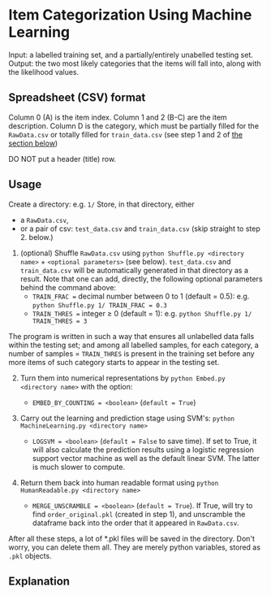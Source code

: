 # Item Categorization Using Machine Learning
Input: a labelled training set, and a partially/entirely unabelled testing set.
Output: the two most likely categories that the items will fall into, along with the likelihood values.

## Spreadsheet (CSV) format
Column 0 (A) is the item index. Column 1 and 2 (B-C) are the item description. Column D is the category, which must be partially filled for the ```RawData.csv``` or totally filled for ```train_data.csv``` (see step 1 and 2 of [the section below](#Usage))

DO NOT put a header (title) row.

## Usage
Create a directory: e.g. ```1/```
Store, in that directory, either
- a ```RawData.csv```,
- or a pair of csv: ```test_data.csv``` and ```train_data.csv``` (skip straight to step 2. below.)

1. (optional) Shuffle ```RawData.csv``` using ```python Shuffle.py <directory name>``` + ```<optional parameters>``` (see below).
	```test_data.csv``` and ```train_data.csv``` will be automatically generated in that directory as a result.
	Note that one can add, directly, the following optional parameters behind the command above:
	- ```TRAIN_FRAC =``` decimal number between 0 to 1 (default = 0.5): e.g. ```python Shuffle.py 1/ TRAIN_FRAC = 0.3```
	- ```TRAIN_THRES =``` integer ≥ 0 (default = 1): e.g. ```python Shuffle.py 1/ TRAIN_THRES = 3```

The program is written in such a way that ensures all unlabelled data falls within the testing set; and among all labelled samples, for each category, a number of samples = ```TRAIN_THRES``` is present in the training set before any more items of such category starts to appear in the testing set.

2. Turn them into numerical representations by ```python Embed.py <directory name>``` with the option:
	- ```EMBED_BY_COUNTING = <boolean>``` (```default = True```)

3. Carry out the learning and prediction stage using SVM's:
	```python MachineLearning.py <directory name>```
	- ```LOGSVM = <boolean>``` (```default = False``` to save time). If set to True, it will also calculate the prediction results using a logistic regression support vector machine as well as the default linear SVM. The latter is much slower to compute.

4. Return them back into human readable format using ```python HumanReadable.py <directory name>```
    - ```MERGE_UNSCRAMBLE = <boolean>``` (```default = True```). If True, will try to find ```order_original.pkl``` (created in step 1), and unscramble the dataframe back into the order that it appeared in ```RawData.csv```.

After all these steps, a lot of \*.pkl files will be saved in the directory. Don't worry, you can delete them all. They are merely python variables, stored as ```.pkl``` objects.

## Explanation
